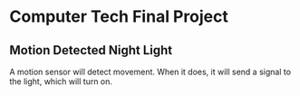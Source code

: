 # Computer Tech Final Project

## Motion Detected Night Light

A motion sensor will detect movement. When it does, it will send a signal to the light, which will turn on.
